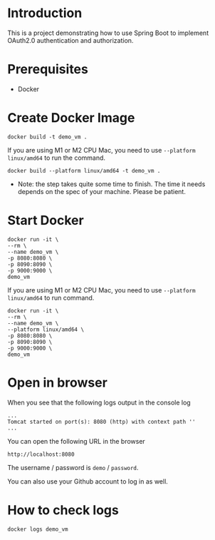 # Introduction
This is a project demonstrating how to use Spring Boot to implement OAuth2.0 authentication and authorization.

# Prerequisites
 - Docker

# Create Docker Image
```
docker build -t demo_vm .
```

If you are using M1 or M2 CPU Mac, you need to use `--platform linux/amd64` to run the command.
```
docker build --platform linux/amd64 -t demo_vm .
```

- Note: the step takes quite some time to finish. The time it needs depends on the spec of your machine. Please be patient.

# Start Docker
```
docker run -it \
--rm \
--name demo_vm \
-p 8080:8080 \
-p 8090:8090 \
-p 9000:9000 \
demo_vm
```

If you are using M1 or M2 CPU Mac, you need to use `--platform linux/amd64` to run command.
```
docker run -it \
--rm \
--name demo_vm \
--platform linux/amd64 \
-p 8080:8080 \
-p 8090:8090 \
-p 9000:9000 \
demo_vm
```

# Open in browser

When you see that the following logs output in the console log
```
...
Tomcat started on port(s): 8080 (http) with context path ''
...
```

You can open the following URL in the browser
```
http://localhost:8080
```

The username / password is `demo` / `password`.

You can also use your Github account to log in as well.


# How to check logs
```
docker logs demo_vm
```